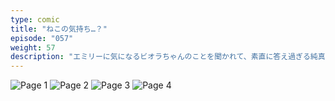 ```yaml
---
type: comic
title: "ねこの気持ち…？"
episode: "057"
weight: 57
description: "エミリーに気になるビオラちゃんのことを聞かれて、素直に答え過ぎる純真なねこのオレンジでした… 🤣"
---
```


![Page 1](name-1.jpg)
![Page 2](name-2.jpg)
![Page 3](name-3.jpg)
![Page 4](name-4.jpg)

